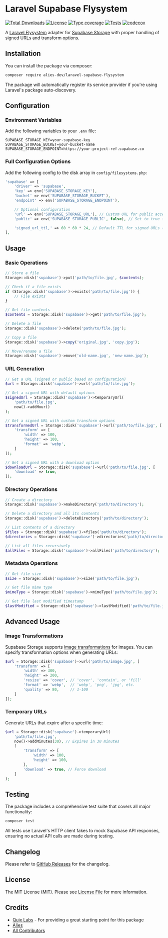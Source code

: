 # Laravel Supabase Flysystem

[![Total Downloads](https://img.shields.io/packagist/dt/alies-dev/laravel-supabase-flysystem.svg?style=flat-square)](https://packagist.org/packages/alies-dev/laravel-supabase-flysystem)
[![License](https://img.shields.io/packagist/l/alies-dev/laravel-supabase-flysystem.svg?style=flat-square)](https://packagist.org/packages/alies-dev/laravel-supabase-flysystem)
[![Type coverage](https://shepherd.dev/github/alies-dev/laravel-supabase-flysystem/coverage.svg)](https://shepherd.dev/github/alies-dev/laravel-supabase-flysystem)
[![Tests](https://github.com/alies-dev/laravel-supabase-flysystem/actions/workflows/phpunit.yml/badge.svg)](https://github.com/alies-dev/laravel-supabase-flysystem/actions/workflows/phpunit.yml)
[![codecov](https://codecov.io/gh/alies-dev/laravel-supabase-flysystem/graph/badge.svg?token=PJG9VED36T)](https://codecov.io/gh/alies-dev/laravel-supabase-flysystem)

A [Laravel Flysystem](https://laravel.com/docs/master/filesystem) adapter for [Supabase Storage](https://supabase.com/docs/guides/storage) with proper handling of signed URLs and transform options.

## Installation

You can install the package via composer:

```bash
composer require alies-dev/laravel-supabase-flysystem
```

The package will automatically register its service provider if you're using Laravel's package auto-discovery.

## Configuration

### Environment Variables

Add the following variables to your `.env` file:

```dotenv
SUPABASE_STORAGE_KEY=your-supabase-key
SUPABASE_STORAGE_BUCKET=your-bucket-name
SUPABASE_STORAGE_ENDPOINT=https://your-project-ref.supabase.co
```

### Full Configuration Options

Add the following config to the disk array in `config/filesystems.php`:

```php
'supabase' => [
    'driver' => 'supabase',
    'key' => env('SUPABASE_STORAGE_KEY'),
    'bucket' => env('SUPABASE_STORAGE_BUCKET'),
    'endpoint' => env('SUPABASE_STORAGE_ENDPOINT'),

    // Optional configuration
    'url' => env('SUPABASE_STORAGE_URL'), // Custom URL for public access
    'public' => env('SUPABASE_STORAGE_PUBLIC', false), // Set to true for public buckets

    'signed_url_ttl,' => 60 * 60 * 24, // Default TTL for signed URLs (1 day)
],
```

## Usage

### Basic Operations

```php
// Store a file
Storage::disk('supabase')->put('path/to/file.jpg', $contents);

// Check if a file exists
if (Storage::disk('supabase')->exists('path/to/file.jpg')) {
    // File exists
}

// Get file contents
$contents = Storage::disk('supabase')->get('path/to/file.jpg');

// Delete a file
Storage::disk('supabase')->delete('path/to/file.jpg');

// Copy a file
Storage::disk('supabase')->copy('original.jpg', 'copy.jpg');

// Move/rename a file
Storage::disk('supabase')->move('old-name.jpg', 'new-name.jpg');
```

### URL Generation

```php
// Get a URL (signed or public based on configuration)
$url = Storage::disk('supabase')->url('path/to/file.jpg');

// Get a signed URL with default options
$signedUrl = Storage::disk('supabase')->temporaryUrl(
    'path/to/file.jpg',
    now()->addHour()
);

// Get a signed URL with custom transform options
$transformedUrl = Storage::disk('supabase')->url('path/to/file.jpg', [
    'transform' => [
        'width' => 100,
        'height' => 100,
        'format' => 'webp',
    ]
]);

// Get a signed URL with a download option
$downloadUrl = Storage::disk('supabase')->url('path/to/file.jpg', [
    'download' => true,
]);
```

### Directory Operations

```php
// Create a directory
Storage::disk('supabase')->makeDirectory('path/to/directory');

// Delete a directory and all its contents
Storage::disk('supabase')->deleteDirectory('path/to/directory');

// List contents of a directory
$files = Storage::disk('supabase')->files('path/to/directory');
$directories = Storage::disk('supabase')->directories('path/to/directory');

// List all files recursively
$allFiles = Storage::disk('supabase')->allFiles('path/to/directory');
```

### Metadata Operations

```php
// Get file size
$size = Storage::disk('supabase')->size('path/to/file.jpg');

// Get file mime type
$mimeType = Storage::disk('supabase')->mimeType('path/to/file.jpg');

// Get file last modified timestamp
$lastModified = Storage::disk('supabase')->lastModified('path/to/file.jpg');
```

## Advanced Usage

### Image Transformations

Supabase Storage supports [image transformations](https://supabase.com/docs/guides/storage/serving/image-transformations) for images. You can specify transformation options when generating URLs:

```php
$url = Storage::disk('supabase')->url('path/to/image.jpg', [
    'transform' => [
        'width' => 300,
        'height' => 200,
        'resize' => 'cover', // 'cover', 'contain', or 'fill'
        'format' => 'webp',  // 'webp', 'png', 'jpg', etc.
        'quality' => 80,     // 1-100
    ]
]);
```

### Temporary URLs

Generate URLs that expire after a specific time:

```php
$url = Storage::disk('supabase')->temporaryUrl(
    'path/to/file.jpg',
    now()->addMinutes(30), // Expires in 30 minutes
    [
        'transform' => [
            'width' => 100,
            'height' => 100,
        ],
        'download' => true, // Force download
    ]
);
```

## Testing

The package includes a comprehensive test suite that covers all major functionality:

```bash
composer test
```

All tests use Laravel's HTTP client fakes to mock Supabase API responses, ensuring no actual API calls are made during testing.

## Changelog

Please refer to [GitHub Releases](https://github.com/alies-dev/laravel-supabase-flysystem/releases) for the changelog.

## License

The MIT License (MIT). Please see [License File](LICENSE.md) for more information.

## Credits

- [Quix Labs](https://github.com/quix-labs) - For providing a great starting point for this package
- [Alies](https://github.com/alies-dev)
- [All Contributors](../../contributors)
